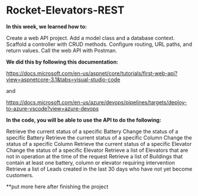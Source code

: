 # Rocket-Elevators-REST

**In this week, we learned how to:**

Create a web API project.
Add a model class and a database context.
Scaffold a controller with CRUD methods.
Configure routing, URL paths, and return values.
Call the web API with Postman.

**We did this by following this documentation:**

https://docs.microsoft.com/en-us/aspnet/core/tutorials/first-web-api?view=aspnetcore-3.1&tabs=visual-studio-code

and 

https://docs.microsoft.com/en-us/azure/devops/pipelines/targets/deploy-to-azure-vscode?view=azure-devops


**In the code, you will be able to use the API to do the following:**

Retrieve the current status of a specific Battery
Change the status of a specific Battery
Retrieve the current status of a specific Column
Change the status of a specific Column
Retrieve the current status of a specific Elevator
Change the status of a specific Elevator
Retrieve a list of Elevators that are not in operation at the time of the request
Retrieve a list of Buildings that contain at least one battery, column or elevator requiring intervention
Retrieve a list of Leads created in the last 30 days who have not yet become customers.


**put more here after finishing the project
